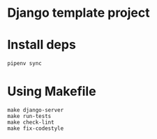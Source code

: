 # Django template project

# Install deps
```bash
pipenv sync
```

# Using Makefile

```code
make django-server
make run-tests
make check-lint
make fix-codestyle
```
